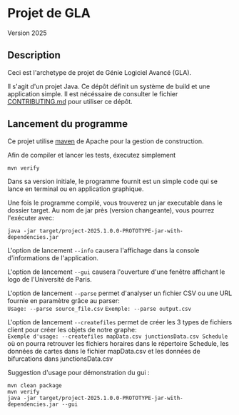 # Projet de GLA

Version 2025

## Description

Ceci est l'archetype de projet de Génie Logiciel Avancé (GLA).

Il s'agit d'un projet Java. Ce dépôt définit un système de build et une application simple. Il est nécéssaire de consulter le fichier [CONTRIBUTING.md](CONTRIBUTING.md) pour utiliser ce dépôt.

## Lancement du programme

Ce projet utilise [maven](https://maven.apache.org/) de Apache pour la gestion de construction.

Afin de compiler et lancer les tests, éxecutez simplement

```
mvn verify
```

Dans sa version initiale, le programme fournit est un simple code qui se lance en terminal ou en application graphique.

Une fois le programme compilé, vous trouverez un jar executable dans le dossier target. Au nom de jar près (version changeante), vous pourrez l'exécuter avec:

```
java -jar target/project-2025.1.0.0-PROTOTYPE-jar-with-dependencies.jar
```

L'option de lancement `--info` causera l'affichage dans la console d'informations de l'application.

L'option de lancement `--gui` causera l'ouverture d'une fenêtre affichant le logo de l'Université de Paris.

L'option de lancement `--parse` permet d'analyser un fichier CSV ou une URL fournie en paramètre grâce au parser:  
`Usage: --parse source_file.csv` 
`Exemple: --parse output.csv`

L'option de lancement `--createfiles` permet de créer les 3 types de fichiers client pour créer les objets de notre graphe:  
`Exemple d'usage: --createfiles mapData.csv junctionsData.csv Schedule`  
où on pourra retrouver les fichiers horaires dans le répertoire Schedule, les données de cartes dans le fichier mapData.csv et les données de bifurcations dans junctionsData.csv

Suggestion d'usage pour démonstration du gui :  
```
mvn clean package
mvn verify  
java -jar target/project-2025.1.0.0-PROTOTYPE-jar-with-dependencies.jar --gui 
```




